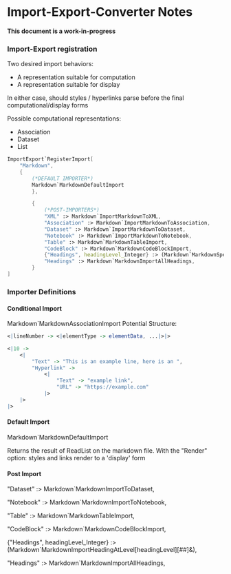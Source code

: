 # **Import-Export-Converter Notes**

**This document is a work-in-progress**

### Import-Export registration

Two desired import behaviors:
- A representation suitable for computation
- A representation suitable for display

In either case, should styles / hyperlinks parse before the final computational/display forms

Possible computational representations:
- Association
- Dataset
- List


```Mathematica
ImportExport`RegisterImport[
	"Markdown",
	{
		(*DEFAULT IMPORTER*)
		Markdown`MarkdownDefaultImport
		},

		{
			(*POST-IMPORTERS*)
			"XML" :> Markdown`ImportMarkdownToXML,
			"Association" :> Markdown`ImportMarkdownToAssociation,
			"Dataset" :> Markdown`ImportMarkdownToDataset,
			"Notebook" :> Markdown`ImportMarkdownToNotebook,
			"Table" :> Markdown`MarkdownTableImport,
			"CodeBlock" :> Markdown`MarkdownCodeBlockImport,
			{"Headings", headingLevel_Integer} :> (Markdown`MarkdownSpecificLevelHeadingImport[headingLevel][##]&),
			"Headings" :> Markdown`MarkdownImportAllHeadings,
		}
]
```


### Importer Definitions

#### Conditional Import
Markdown`MarkdownAssociationImport
Potential Structure:

```Mathematica
<|lineNumber -> <|elementType -> elementData, ...|>|>
```

```Mathematica
<|10 ->
	<|
		"Text" -> "This is an example line, here is an ",
		"Hyperlink" ->
			<|
				"Text" -> "example link",
				"URL" -> "https://example.com"
			|>
	|>
|>
```


#### Default Import
Markdown`MarkdownDefaultImport

Returns the result of ReadList on the markdown file. With the "Render" option: styles and links render to a 'display' form

#### Post Import
"Dataset" :> Markdown`MarkdownImportToDataset,

"Notebook" :> Markdown`MarkdownImportToNotebook,

"Table" :> Markdown`MarkdownTableImport,

"CodeBlock" :> Markdown`MarkdownCodeBlockImport,

{"Headings", headingLevel_Integer} :> (Markdown`MarkdownImportHeadingAtLevel[headingLevel][##]&),

"Headings" :> Markdown`MarkdownImportAllHeadings,
